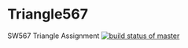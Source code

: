 # Triangle567
SW567 Triangle Assignment
[![build status of master](https://travis-ci.org/MarquisBan/Triangle567.svg?branch=master)](https://travis-ci.org/MarquisBan/Triangle567)
